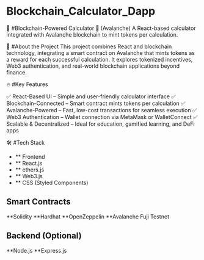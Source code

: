 # Blockchain_Calculator_Dapp

🧮 #Blockchain-Powered Calculator 🔗 (Avalanche)
A React-based calculator integrated with Avalanche blockchain to mint tokens per calculation.

🚀 #About the Project
This project combines React and blockchain technology, integrating a smart contract on Avalanche that mints tokens as a reward for each successful calculation. It explores tokenized incentives, Web3 authentication, and real-world blockchain applications beyond finance.

🔥 #Key Features

✅ React-Based UI – Simple and user-friendly calculator interface
✅ Blockchain-Connected – Smart contract mints tokens per calculation
✅ Avalanche-Powered – Fast, low-cost transactions for seamless execution
✅ Web3 Authentication – Wallet connection via MetaMask or WalletConnect
✅ Scalable & Decentralized – Ideal for education, gamified learning, and DeFi apps

🛠 #Tech Stack
- ** Frontend
- ** React.js
- ** ethers.js
- ** Web3.js
- ** CSS (Styled Components)

## Smart Contracts
**Solidity
**Hardhat
**OpenZeppelin
**Avalanche Fuji Testnet

## Backend (Optional)
**Node.js
**Express.js

